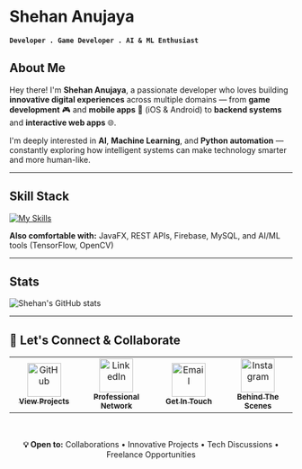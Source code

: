 <!--
Credits and references used in this README:

1) Layout ideas and section inspiration:
   https://github.com/abhisheknaiidu/awesome-github-profile-readme?tab=readme-ov-file#descriptive-

2) Skill icons (SVG badges):
   https://github.com/tandpfun/skill-icons?tab=readme-ov-file#icons-list

3) GitHub stats card:
   https://github.com/anuraghazra/github-readme-stats
-->

# Shehan Anujaya
**`Developer . Game Developer . AI & ML Enthusiast`**

## About Me
Hey there! I'm **Shehan Anujaya**, a passionate developer who loves building **innovative digital experiences** across multiple domains — from **game development** 🎮 and **mobile apps** 📱 (iOS & Android) to **backend systems** and **interactive web apps** 🌐.

I'm deeply interested in **AI**, **Machine Learning**, and **Python automation** — constantly exploring how intelligent systems can make technology smarter and more human-like.

---

## Skill Stack
<!-- Skill icons provided by skill-icons. Full icon list and names:
     https://github.com/tandpfun/skill-icons?tab=readme-ov-file#icons-list -->
[![My Skills](https://skillicons.dev/icons?i=java,python,js,cs,html,cpp,react,unity,godot,spring,kotlin,androidstudio,swift,nginx,next,firebase,aws,figma,photoshop,pr,aftereffects,blender,illustrator,figma,xd,nodejs,git,github,vscode&theme=light)](https://skillicons.dev)

**Also comfortable with:** JavaFX, REST APIs, Firebase, MySQL, and AI/ML tools (TensorFlow, OpenCV)

---

## Stats
<!-- Stats card by anuraghazra/github-readme-stats -->
![Shehan's GitHub stats](https://github-readme-stats.vercel.app/api?username=shehanGJ&show_icons=true&theme=tokyonight)

---

## 💬 Let's Connect & Collaborate

<div align="center">
  
<table>
  <tr>
    <td align="center" width="160">
      <a href="https://github.com/shehan-anujaya" target="_blank">
        <img src="https://img.shields.io/badge/GitHub-181717?style=for-the-badge&logo=github&logoColor=white&labelColor=000000&logoWidth=40" alt="GitHub" height="60"/>
        <br><sub><b>View Projects</b></sub>
      </a>
    </td>
    <td align="center" width="160">
      <a href="https://www.linkedin.com/in/shehan-anujaya-285642370/" target="_blank">
        <img src="https://img.shields.io/badge/LinkedIn-0A66C2?style=for-the-badge&logo=linkedin&logoColor=white&logoWidth=40" alt="LinkedIn" height="60"/>
        <br><sub><b>Professional Network</b></sub>
      </a>
    </td>
    <td align="center" width="160">
      <a href="mailto:shehananujayanewz@gmail.com" target="_blank">
        <img src="https://img.shields.io/badge/Gmail-EA4335?style=for-the-badge&logo=gmail&logoColor=white&logoWidth=40" alt="Email" height="60"/>
        <br><sub><b>Get In Touch</b></sub>
      </a>
    </td>
    <td align="center" width="160">
      <a href="https://www.instagram.com/shehan_anujaya/" target="_blank">
        <img src="https://img.shields.io/badge/Instagram-E4405F?style=for-the-badge&logo=instagram&logoColor=white&logoWidth=40" alt="Instagram" height="60"/>
        <br><sub><b>Behind The Scenes</b></sub>
      </a>
    </td>
  </tr>
</table>

<br>

**💡 Open to:** Collaborations • Innovative Projects • Tech Discussions • Freelance Opportunities

</div>



